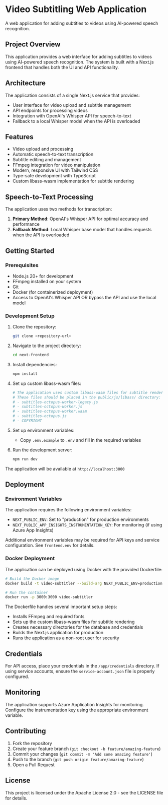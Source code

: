 # Video Subtitling Web Application

A web application for adding subtitles to videos using AI-powered speech recognition.

## Project Overview

This application provides a web interface for adding subtitles to videos using AI-powered speech recognition. The system is built with a Next.js frontend that handles both the UI and API functionality.

## Architecture

The application consists of a single Next.js service that provides:
- User interface for video upload and subtitle management
- API endpoints for processing videos
- Integration with OpenAI's Whisper API for speech-to-text
- Fallback to a local Whisper model when the API is overloaded

## Features

- Video upload and processing
- Automatic speech-to-text transcription
- Subtitle editing and management
- FFmpeg integration for video manipulation
- Modern, responsive UI with Tailwind CSS
- Type-safe development with TypeScript
- Custom libass-wasm implementation for subtitle rendering

## Speech-to-Text Processing

The application uses two methods for transcription:
1. **Primary Method**: OpenAI's Whisper API for optimal accuracy and performance
2. **Fallback Method**: Local Whisper base model that handles requests when the API is overloaded

## Getting Started

### Prerequisites

- Node.js 20+ for development
- FFmpeg installed on your system
- Git
- Docker (for containerized deployment)
- Access to OpenAI's Whisper API OR bypass the API and use the local model

### Development Setup

1. Clone the repository:
   ```bash
   git clone <repository-url>
   ```

2. Navigate to the project directory:
   ```bash
   cd next-frontend
   ```

3. Install dependencies:
   ```bash
   npm install
   ```

4. Set up custom libass-wasm files:
   ```bash
   # The application uses custom libass-wasm files for subtitle rendering
   # These files should be placed in the public/js/libass/ directory:
   # - subtitles-octopus-worker-legacy.js
   # - subtitles-octopus-worker.js
   # - subtitles-octopus-worker.wasm
   # - subtitles-octopus.js
   # - COPYRIGHT
   ```

5. Set up environment variables:
   - Copy `.env.example` to `.env` and fill in the required variables

6. Run the development server:
   ```bash
   npm run dev
   ```

The application will be available at `http://localhost:3000`

## Deployment

### Environment Variables

The application requires the following environment variables:
- `NEXT_PUBLIC_ENV`: Set to "production" for production environments
- `NEXT_PUBLIC_APP_INSIGHTS_INSTRUMENTATION_KEY`: For monitoring (if using Azure App Insights)

Additional environment variables may be required for API keys and service configuration. See `frontend.env` for details.

### Docker Deployment

The application can be deployed using Docker with the provided Dockerfile:

```bash
# Build the Docker image
docker build -t video-subtitler --build-arg NEXT_PUBLIC_ENV=production .

# Run the container
docker run -p 3000:3000 video-subtitler
```

The Dockerfile handles several important setup steps:
- Installs FFmpeg and required fonts
- Sets up the custom libass-wasm files for subtitle rendering
- Creates necessary directories for the database and credentials
- Builds the Next.js application for production
- Runs the application as a non-root user for security

## Credentials

For API access, place your credentials in the `/app/credentials` directory. If using service accounts, ensure the `service-account.json` file is properly configured.

## Monitoring

The application supports Azure Application Insights for monitoring. Configure the instrumentation key using the appropriate environment variable.

## Contributing

1. Fork the repository
2. Create your feature branch (`git checkout -b feature/amazing-feature`)
3. Commit your changes (`git commit -m 'Add some amazing feature'`)
4. Push to the branch (`git push origin feature/amazing-feature`)
5. Open a Pull Request

## License

This project is licensed under the Apache License 2.0 - see the LICENSE file for details. 
